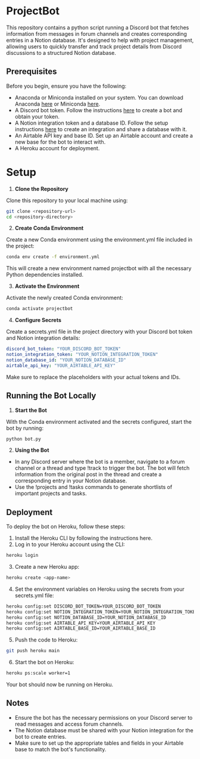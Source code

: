 # ProjectBot

This repository contains a python script running a Discord bot that fetches information from messages in forum channels and creates corresponding entries in a Notion database. It's designed to help with project management, allowing users to quickly transfer and track project details from Discord discussions to a structured Notion database.

## Prerequisites
Before you begin, ensure you have the following:

- Anaconda or Miniconda installed on your system. You can download Anaconda [here](https://www.anaconda.com/products/individual) or Miniconda [here](https://docs.conda.io/en/latest/miniconda.html).
- A Discord bot token. Follow the instructions [here](https://discordpy.readthedocs.io/en/latest/discord.html) to create a bot and obtain your token.
- A Notion integration token and a database ID. Follow the setup instructions [here](https://developers.notion.com/docs/getting-started) to create an integration and share a database with it.
- An Airtable API key and base ID. Set up an Airtable account and create a new base for the bot to interact with.
- A Heroku account for deployment.

# Setup
1. **Clone the Repository**

Clone this repository to your local machine using:

```sh
git clone <repository-url>
cd <repository-directory>
```

2. **Create Conda Environment**

Create a new Conda environment using the environment.yml file included in the project:

```sh
conda env create -f environment.yml
```

This will create a new environment named projectbot with all the necessary Python dependencies installed.

3. **Activate the Environment**

Activate the newly created Conda environment:

```sh
conda activate projectbot
```

4. **Configure Secrets**

Create a secrets.yml file in the project directory with your Discord bot token and Notion integration details:

```yaml
discord_bot_token: "YOUR_DISCORD_BOT_TOKEN"
notion_integration_token: "YOUR_NOTION_INTEGRATION_TOKEN"
notion_database_id: "YOUR_NOTION_DATABASE_ID"
airtable_api_key: "YOUR_AIRTABLE_API_KEY"
```

Make sure to replace the placeholders with your actual tokens and IDs.

## Running the Bot Locally
1. **Start the Bot**

With the Conda environment activated and the secrets configured, start the bot by running:

```sh
python bot.py
```


2. **Using the Bot**

- In any Discord server where the bot is a member, navigate to a forum channel or a thread and type !track to trigger the bot. The bot will fetch information from the original post in the thread and create a corresponding entry in your Notion database.
- Use the !projects and !tasks commands to generate shortlists of important projects and tasks.

## Deployment
To deploy the bot on Heroku, follow these steps:

1. Install the Heroku CLI by following the instructions here.
2. Log in to your Heroku account using the CLI:

```sh
heroku login
```
3. Create a new Heroku app:
```sh
heroku create <app-name>
```
4. Set the environment variables on Heroku using the secrets from your secrets.yml file:
```sh
heroku config:set DISCORD_BOT_TOKEN=YOUR_DISCORD_BOT_TOKEN
heroku config:set NOTION_INTEGRATION_TOKEN=YOUR_NOTION_INTEGRATION_TOKEN
heroku config:set NOTION_DATABASE_ID=YOUR_NOTION_DATABASE_ID
heroku config:set AIRTABLE_API_KEY=YOUR_AIRTABLE_API_KEY
heroku config:set AIRTABLE_BASE_ID=YOUR_AIRTABLE_BASE_ID
```
5. Push the code to Heroku:
```sh
git push heroku main
```
6. Start the bot on Heroku:
```sh
heroku ps:scale worker=1
```
Your bot should now be running on Heroku.

## Notes
- Ensure the bot has the necessary permissions on your Discord server to read messages and access forum channels.
- The Notion database must be shared with your Notion integration for the bot to create entries.
- Make sure to set up the appropriate tables and fields in your Airtable base to match the bot's functionality.
